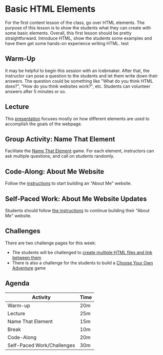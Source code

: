 # Basic HTML Elements
For the first content lesson of the class, go over HTML elements. The purpose of this lesson is to show the students what they can create with some basic elements. Overall, this first lesson should be pretty straightforward. Introduce HTML, show the students some examples and have them get some hands-on experience writing HTML. test

## Warm-Up
It may be helpful to begin this session with an Icebreaker. After that, the instructor can pose a question to the students and let them write down their answers. The question could be something like "What do you think HTML does?", "How do you think websites work?", etc. Students can volunteer answers after 5 minutes or so.

## Lecture
This [presentation](BasicHtmlElements.pptx) focuses mostly on how different elements are used to accomplish the goals of the webpage.

## Group Activity: Name That Element
Facilitate the [Name That Element](NameThatElement.pptx) game. For each element, instructors can ask multiple questions, and call on students randomly.

## Code-Along: About Me Website
Follow the [instructions](AboutMeCodeAlong.md) to start building an "About Me" website.

## Self-Paced Work: About Me Website Updates
Students should follow [the instructions](SelfPacedWork.md) to continue building their "About Me" website.

## Challenges
There are two challenge pages for this week:

- The students will be challenged to [create multiple HTML files and link between them](MultipleHtmlFilesChallenge.md)
- There is also a challenge for the students to build a [Choose Your Own Adventure](ChooseYourOwnAdventureChallenge.md) game

## Agenda

| Activity | Time |
|-|-|
| Warm-up | 20m |
| Lecture | 25m |
| Name That Element | 15m |
| Break | 10m |
| Code-Along | 20m |
| Self-Paced Work/Challenges | 30m |
